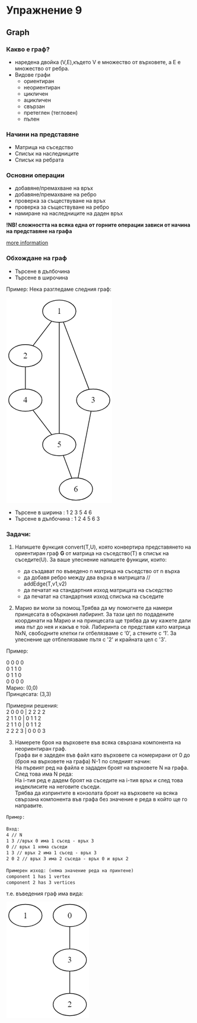 # Упражнение 9

## Graph

### Какво е граф?
* наредена двойка (V,E),където V e множество от върховете, а E e множество от ребра.
* Видове графи
	* ориентиран
	* неориентиран
	* цикличен
	* ацикличен
	* свързан
	* претеглен (тегловен)
	* пълен

### Начини на представяне
* Матрица на съседство
* Списък на наследниците
* Списък на ребрата

### Основни операции

* добавяне/премахване на връх
* добавяне/премахване на ребро
* проверка за съществуване на връх
* проверка за съществуване на ребро
* намиране на наследниците на даден връх

**!NB! сложността на всяка една от горните операции зависи от начина на представяне на графа**

[more information](https://en.wikipedia.org/wiki/Graph_(abstract_data_type))

### Обхождане на граф

* Търсене в дълбочинa
* Търсене в широчина

Пример: Нека разгледаме следния граф:

![](example.png)

* Търсене в ширина :  1 2 3 5 4 6
* Търсене в дълбочина : 1 2 4 5 6 3

### Задачи:

1. Напишете функция convert(T,U), която конвертира представянето на ориентиран граф **G** от матрица на съседство(Т) в списък на съседите(U). За ваше улеснение напишете функции, които: 
	* да създават по въведено n матрица на съседство от n върха
	* да добавя ребро между два върха в матрицата // addEdge(T,v1,v2)
	* да печатат на стандартния изход матрицата на съседство
	* да печатат на стандартния изход списъка на съседите

2. Марио ви моли за помощ.Трябва да му помогнете да намери принцесата в объркания лабиринт. За тази цел по подадените координати на Марио и на принцесата 
ще трябва да му кажете дали има път до нея и какъв е той. Лабиринта се представя като матрица NxN, свободните клетки ги отбелязваме с ‘0’, а стените с ‘1’. За улеснение ще отблелязваме пътя с '2' и крайната цел с '3'.

Пример:

0 0 0 0</br>
0 1 1 0</br>
0 1 1 0</br>
0 0 0 0</br>
Марио: (0,0)</br>
Принцесата: (3,3)</br>

Примерни решения:</br>
2 0 0 0    |    2 2 2 2 </br>
2 1 1 0    |    0 1 1 2 </br>
2 1 1 0    |    0 1 1 2 </br>
2 2 2 3    |    0 0 0 3 </br>

3. Намерете броя на върховете във всяка свързана компонента на неориентиран граф.</br>
Графа ви е задеден във файл като върховете са номерирани от 0 до (броя на върховете на графа) N-1 по следният начин:</br>
На първият ред на файла е зададен броят на върховете N на графа.</br>
След това има N реда:</br>
На i-тия ред е дадем броят на съседите на i-тия връх и след това индеклисите на неговите съседи.</br>
Трябва да изпринтите в конзолата броят на върховете на всяка свързана компонента във графа без значение е реда в който ще го направите.</br>

````
Пример:

Вход:
4 // N
1 3 //връх 0 има 1 съсед - връх 3
0 // връх 1 няма съседи
1 3 // връх 2 има 1 съсед - връх 3
2 0 2 // връх 3 има 2 съседа - връх 0 и връх 2

Примерен изход: (няма значение реда на принтене)
component 1 has 1 vertex
component 2 has 3 vertices

````

т.е. въведения граф има вида: 

![](task3_graph.png)






